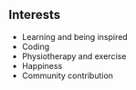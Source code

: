 ## Interests

* Learning and being inspired
* Coding
* Physiotherapy and exercise
* Happiness
* Community contribution

